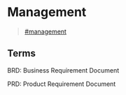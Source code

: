 # Management

> [\#management](https://memex.changbai.li/#tag-management)

## Terms

BRD: Business Requirement Document

PRD: Product Requirement Document
